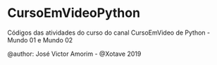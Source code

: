 # CursoEmVideoPython

Códigos das atividades do curso do canal CursoEmVideo de Python - Mundo 01 e Mundo 02

@author: José Victor Amorim - @Xotave
2019
